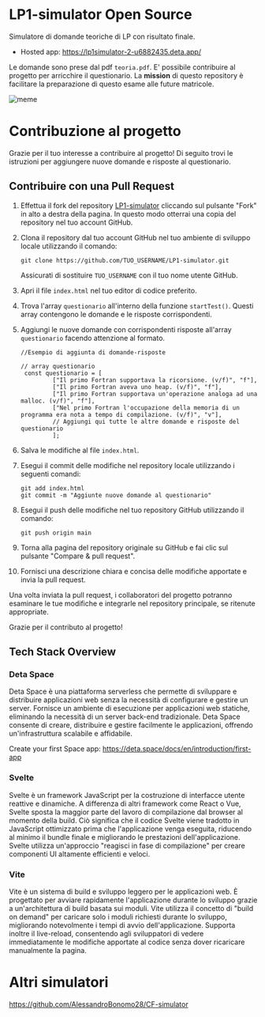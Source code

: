 # LP1-simulator Open Source
 Simulatore di domande teoriche di LP con risultato finale.
- Hosted app: https://lp1simulator-2-u6882435.deta.app/

Le domande sono prese dal pdf `teoria.pdf`. E' possibile contribuire al progetto per arricchire il questionario. La **mission** di questo repository è facilitare la preparazione di questo esame alle future matricole.

![meme](https://github.com/AlessandroBonomo28/LP1-simulator/assets/75626033/1f3a7487-60c4-411e-9bd5-a4854da7cd37)

# Contribuzione al progetto

Grazie per il tuo interesse a contribuire al progetto! Di seguito trovi le istruzioni per aggiungere nuove domande e risposte al questionario.

## Contribuire con una Pull Request

1. Effettua il fork del repository [LP1-simulator](https://github.com/AlessandroBonomo28/LP1-simulator) cliccando sul pulsante "Fork" in alto a destra della pagina. In questo modo otterrai una copia del repository nel tuo account GitHub.

2. Clona il repository dal tuo account GitHub nel tuo ambiente di sviluppo locale utilizzando il comando:
   ```
   git clone https://github.com/TUO_USERNAME/LP1-simulator.git
   ```
   Assicurati di sostituire `TUO_USERNAME` con il tuo nome utente GitHub.

3. Apri il file `index.html` nel tuo editor di codice preferito.

4. Trova l'array `questionario` all'interno della funzione `startTest()`. Questi array contengono le domande e le risposte corrispondenti.

5. Aggiungi le nuove domande con corrispondenti risposte all'array `questionario` facendo attenzione al formato.
   ```
   //Esempio di aggiunta di domande-risposte

   // array questionario
    const questionario = [
            ["Il primo Fortran supportava la ricorsione. (v/f)", "f"],
            ["Il primo Fortran aveva uno heap. (v/f)", "f"],
            ["Il primo Fortran supportava un'operazione analoga ad una malloc. (v/f)", "f"],
            ["Nel primo Fortran l'occupazione della memoria di un programma era nota a tempo di compilazione. (v/f)", "v"],
            // Aggiungi qui tutte le altre domande e risposte del questionario
            ];

   ```

6. Salva le modifiche al file `index.html`.

7. Esegui il commit delle modifiche nel repository locale utilizzando i seguenti comandi:
   ```
   git add index.html
   git commit -m "Aggiunte nuove domande al questionario"
   ```

8. Esegui il push delle modifiche nel tuo repository GitHub utilizzando il comando:
   ```
   git push origin main
   ```

9. Torna alla pagina del repository originale su GitHub e fai clic sul pulsante "Compare & pull request".

10. Fornisci una descrizione chiara e concisa delle modifiche apportate e invia la pull request.

Una volta inviata la pull request, i collaboratori del progetto potranno esaminare le tue modifiche e integrarle nel repository principale, se ritenute appropriate.

Grazie per il contributo al progetto!

## Tech Stack Overview
### Deta Space
Deta Space è una piattaforma serverless che permette di sviluppare e distribuire applicazioni web senza la necessità di configurare e gestire un server. Fornisce un ambiente di esecuzione per applicazioni web statiche, eliminando la necessità di un server back-end tradizionale. Deta Space consente di creare, distribuire e gestire facilmente le applicazioni, offrendo un'infrastruttura scalabile e affidabile.

Create your first Space app: https://deta.space/docs/en/introduction/first-app
### Svelte
Svelte è un framework JavaScript per la costruzione di interfacce utente reattive e dinamiche. A differenza di altri framework come React o Vue, Svelte sposta la maggior parte del lavoro di compilazione dal browser al momento della build. Ciò significa che il codice Svelte viene tradotto in JavaScript ottimizzato prima che l'applicazione venga eseguita, riducendo al minimo il bundle finale e migliorando le prestazioni dell'applicazione. Svelte utilizza un'approccio "reagisci in fase di compilazione" per creare componenti UI altamente efficienti e veloci.

### Vite
Vite è un sistema di build e sviluppo leggero per le applicazioni web. È progettato per avviare rapidamente l'applicazione durante lo sviluppo grazie a un'architettura di build basata sui moduli. Vite utilizza il concetto di "build on demand" per caricare solo i moduli richiesti durante lo sviluppo, migliorando notevolmente i tempi di avvio dell'applicazione. Supporta inoltre il live-reload, consentendo agli sviluppatori di vedere immediatamente le modifiche apportate al codice senza dover ricaricare manualmente la pagina.

# Altri simulatori

https://github.com/AlessandroBonomo28/CF-simulator

